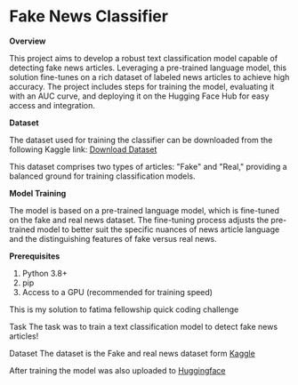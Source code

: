 # Fake News Classifier

**Overview**

This project aims to develop a robust text classification model capable of detecting fake news articles. Leveraging a pre-trained language model, this solution fine-tunes on a rich dataset of labeled news articles to achieve high accuracy. The project includes steps for training the model, evaluating it with an AUC curve, and deploying it on the Hugging Face Hub for easy access and integration.

**Dataset**

The dataset used for training the classifier can be downloaded from the following Kaggle link:
[Download Dataset](https://www.kaggle.com/clmentbisaillon/fake-and-real-news-dataset)

This dataset comprises two types of articles: "Fake" and "Real," providing a balanced ground for training classification models.

**Model Training**

The model is based on a pre-trained language model, which is fine-tuned on the fake and real news dataset. The fine-tuning process adjusts the pre-trained model to better suit the specific nuances of news article language and the distinguishing features of fake versus real news.

**Prerequisites**

  1. Python 3.8+
  2. pip
  3. Access to a GPU (recommended for training speed)

This is my solution to fatima fellowship quick coding challenge

Task
The task was to train a text classification model to detect fake news articles!

Dataset
The dataset is the Fake and real news dataset form [Kaggle](https://www.kaggle.com/clmentbisaillon/fake-and-real-news-dataset)

After training the model was also uploaded to [Huggingface](https://huggingface.co/yinde/fatimah_fake_news_bert) 
